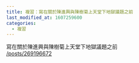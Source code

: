 ```yaml
---
title: 複習：寫在關於陳進興與陳樹菊上天堂下地獄議題之前
last_modified_at: 1607259600
categories:
  - 複習
---
```


<p>寫在關於陳進興與陳樹菊上天堂下地獄議題之前<br>
<a href="/posts/269196672" target="_blank">/posts/269196672</a></p>

<p>&nbsp;</p>

